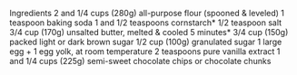 Ingredients
2 and 1/4 cups (280g) all-purpose flour (spooned & leveled)
1 teaspoon baking soda
1 and 1/2 teaspoons cornstarch*
1/2 teaspoon salt
3/4 cup (170g) unsalted butter, melted & cooled 5 minutes*
3/4 cup (150g) packed light or dark brown sugar
1/2 cup (100g) granulated sugar
1 large egg + 1 egg yolk, at room temperature
2 teaspoons pure vanilla extract
1 and 1/4 cups (225g) semi-sweet chocolate chips or chocolate chunks
